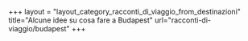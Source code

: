+++
layout = "layout_category_racconti_di_viaggio_from_destinazioni"
title="Alcune idee su cosa fare a Budapest"
url="racconti-di-viaggio/budapest"
+++